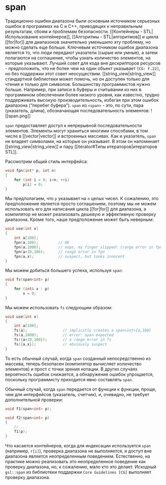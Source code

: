 
# span

Традиционно ошибки диапазона были основным источником серьезных ошибок в программах на C и C++, приводящих к неправильным результатам, сбоям и проблемам безопасности. [[Контейнеры - STL|Использование контейнеров]], [[Алгоритмы - STL|алгоритмов]] и цикла [[for|for]] для диапазонов значительно уменьшило эту проблему, но можно сделать еще больше. Ключевым источником ошибок диапазона является то, что люди передают указатели (сырые или умные), а затем полагаются на соглашение, чтобы узнать количество элементов, на которые указывают. Лучший совет для кода вне дескрипторов ресурсов - предположить, что не более чем на один объект указывает `[CG: F.22]`, но без поддержки этот совет неосуществим. [[string_view|string_view]] стандартной библиотеки может помочь, но он доступен только для чтения и только для символов. Большинству программистов нужно больше. Например, при записи в буферы и считывании из них в программном обеспечении более низкого уровня, как известно, трудно поддерживать высокую производительность, избегая при этом ошибок диапазона (“перебег буфера”). `span` из `<span>` - это, по сути, пара (указатель, длина), обозначающая последовательность элементов:
![[span.png]]

`span` предоставляет доступ к непрерывной последовательности элементов. Элементы могут храниться многими способами, в том числе в [[vector|vector]] и встроенных массивах. Как и указатель, `span` не владеет символами, на которые он указывает. В этом он напоминает [[string_view|string_view]] и пару [[iterator#Типы итераторов|итераторов STL]].

Рассмотрим общий стиль интерфейса:
```c++
void fpn(int* p, int n)
{
	for (int i = 0; i<n; ++i)
		p[i] = 0;
}
```

Мы предполагаем, что `p` указывает на `n` целых чисел. К сожалению, это предположение является просто соглашением, поэтому мы не можем использовать его для написания цикла [[for|for]] для диапазона, а компилятор не может реализовать дешевую и эффективную проверку диапазона. Кроме того, наше предположение может быть неверным:
```c++
void use(int x)
{
	int a[100];          
	fpn(a,100);         // OK
	fpn(a,1000);        // oops, my finger slipped! (range error in fpn)
	fpn(a+10,100);      // range error in fpn
	fpn(a,x);           // suspect, but looks innocent
}
```

Мы можем добиться большего успеха, используя `span`:
```c++
void fs(span<int> p)
{
	for (int& x : p)
		x = 0;
}
```

Мы можем использовать `fs` следующим образом:
```c++
void use(int x)
{
	int a[100];
	fs(a);                // implicitly creates a span<int>{a,100}
	fs(a,1000);           // error: span expected
	fs({a+10,100});       // a range error in fs
	fs({a,x});            // obviously suspect
}
```

То есть обычный случай, когда `span` созданный непосредственно из массива, теперь безопасен (компилятор вычисляет количество элементов) и прост с точки зрения нотации. В других случаях вероятность ошибок снижается, а обнаружение ошибок упрощается, поскольку программисту приходится явно составлять `span`.

Обычный случай, когда `span` передается от функции к функции, проще, чем для интерфейсов (указатель, счетчик), и, очевидно, не требует дополнительной проверки:
```c++
void f1(span<int> p);

void f2(span<int> p)
{
	// ...
	f1(p);
}
```

Что касается контейнеров, когда для индексации используется `span` (например, `r[i]`), проверка диапазона не выполняется, и доступ вне диапазона является неопределенным поведением. Естественно, на практике можно реализовать это неопределенное поведение как проверку диапазона, но, к сожалению, мало кто это делает. Исходный `gsl::span` из библиотеки поддержки `Core Guidelines [CG]` выполняет проверку диапазона.



